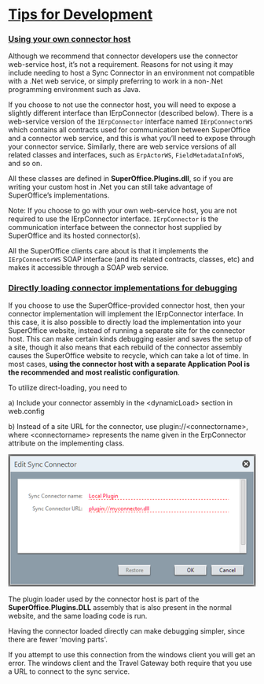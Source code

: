 <properties date="2016-05-10"
SortOrder="23"
/>

[Tips for Development]()
=====================================

### [Using your own connector host]()

Although we recommend that connector developers use the connector web-service host, it’s not a requirement. Reasons for not using it may include needing to host a Sync Connector in an environment not compatible with a .Net web service, or simply preferring to work in a non-.Net programming environment such as Java.

If you choose to not use the connector host, you will need to expose a slightly different interface than IErpConnector (described below). There is a web-service version of the `IErpConnector` interface named `IErpConnectorWS` which contains all contracts used for communication between SuperOffice and a connector web service, and this is what you’ll need to expose through your connector service. Similarly, there are web service versions of all related classes and interfaces, such as `ErpActorWS`, `FieldMetadataInfoWS`, and so on.

All these classes are defined in **SuperOffice.Plugins.dll**, so if you are writing your custom host in .Net you can still take advantage of SuperOffice’s implementations.

Note: If you choose to go with your own web-service host, you are not required to use the IErpConnector interface. `IErpConnector` is the communication interface between the connector host supplied by SuperOffice and its hosted connector(s).

All the SuperOffice clients care about is that it implements the `IErpConnectorWS` SOAP interface (and its related contracts, classes, etc) and makes it accessible through a SOAP web service.

### [Directly loading connector implementations for debugging]()

If you choose to use the SuperOffice-provided connector host, then your connector implementation will implement the IErpConnector interface. In this case, it is also possible to directly load the implementation into your SuperOffice website, instead of running a separate site for the connector host. This can make certain kinds debugging easier and saves the setup of a site, though it also means that each rebuild of the connector assembly causes the SuperOffice website to recycle, which can take a lot of time. In most cases, **using the connector host with a separate Application Pool is the recommended and most realistic configuration**.

To utilize direct-loading, you need to

a)       Include your connector assembly in the &lt;dynamicLoad&gt; section in web.config

b)       Instead of a site URL for the connector, use plugin://&lt;connectorname&gt;, where &lt;connectorname&gt; represents the name given in the ErpConnector attribute on the implementing class.

![](sync-connector-plugin.PNG)

The plugin loader used by the connector host is part of the **SuperOffice.Plugins.DLL** assembly that is also present in the normal website, and the same loading code is run.

Having the connector loaded directly can make debugging simpler, since there are fewer 'moving parts'.

If you attempt to use this connection from the windows client you will get an error. The windows client and the Travel Gateway both require that you use a URL to connect to the sync service.

 



